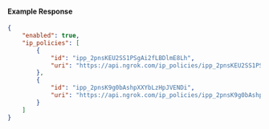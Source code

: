 <!-- Code generated for API Clients. DO NOT EDIT. -->

#### Example Response

```json
{
	"enabled": true,
	"ip_policies": [
		{
			"id": "ipp_2pnsKEU2SS1PSgAi2fLBDlmE8Lh",
			"uri": "https://api.ngrok.com/ip_policies/ipp_2pnsKEU2SS1PSgAi2fLBDlmE8Lh"
		},
		{
			"id": "ipp_2pnsK9g0bAshpXXYbLzHpJVENDi",
			"uri": "https://api.ngrok.com/ip_policies/ipp_2pnsK9g0bAshpXXYbLzHpJVENDi"
		}
	]
}
```
